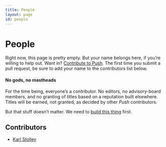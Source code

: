```yaml
---
title: People
layout: page
id: people
---
```


# People

Right now, this page is pretty empty. But your name belongs here, if you’re willing to help out.
Want in? [Contribute to Push](/contribute/). The first time you submit a pull request, be sure to
add your name to the contributors list below.

#### No gods, no mastheads

For the time being, everyone’s a contributor. No editors, no advisory-board members, and no
granting of titles based on a reputation built elsewhere. Titles will be earned, not granted, as
decided by other *Push* contributors.

But that stuff doesn’t matter. We need to [build this thing](/contribute/) first.

## Contributors
* [Karl Stolley](http://karlstolley.com/)
